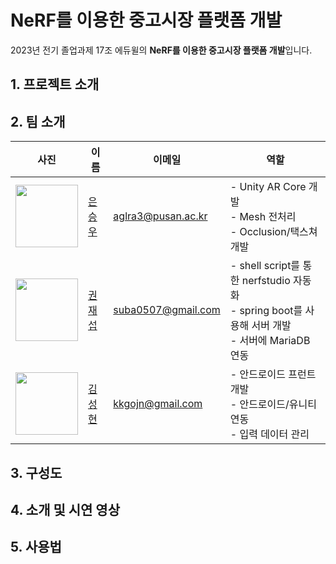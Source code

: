# NeRF를 이용한 중고시장 플랫폼 개발
2023년 전기 졸업과제 17조 에듀윌의 **NeRF를 이용한 중고시장 플랫폼 개발**입니다.

## 1. 프로젝트 소개


## 2. 팀 소개

|  사진          |  이름       | 이메일                 | 역할                                                                     |
| ---------------------- | ---------- | ---------------------- | ------------------------------------------------------------------------ |
| <img src="https://github.com/aglra3.png" width="100">  | [은승우](https://github.com/aglra3) | aglra3@pusan.ac.kr | - Unity AR Core 개발 <br>- Mesh 전처리<br>- Occlusion/택스쳐 개발             |
| <img src="https://github.com/JaesubKwon.png" width="100">  | [권재섭](https://github.com/JaesubKwon) | suba0507@gmail.com | - shell script를 통한 nerfstudio 자동화 <br>- spring boot를 사용해 서버 개발 <br>- 서버에 MariaDB 연동 |
| <img src="https://github.com/SeonghyeonKim.png" width="100"> | [김성현](https://github.com/SeonghyeonKim) | kkgojn@gmail.com  | - 안드로이드 프런트 개발 <br>- 안드로이드/유니티 연동 <br>- 입력 데이터 관리 |



## 3. 구성도


## 4. 소개 및 시연 영상


## 5. 사용법

